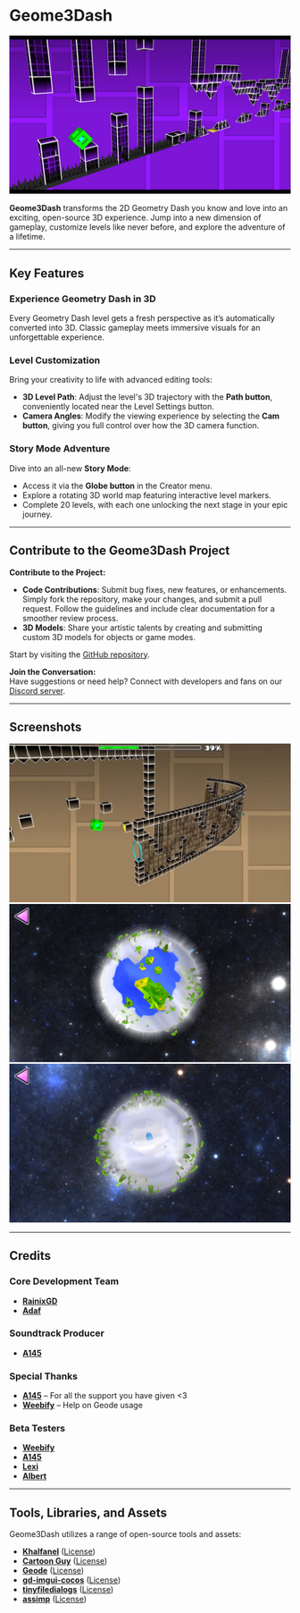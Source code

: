 # Geome3Dash

![gp1](screenshots/gp1.jpg)

**Geome3Dash** transforms the 2D Geometry Dash you know and love into an exciting, open-source 3D experience. Jump into a new dimension of gameplay, customize levels like never before, and explore the adventure of a lifetime.  

---

## Key Features  

### Experience Geometry Dash in 3D  
Every Geometry Dash level gets a fresh perspective as it’s automatically converted into 3D. Classic gameplay meets immersive visuals for an unforgettable experience.  

### Level Customization  
Bring your creativity to life with advanced editing tools:  
- **3D Level Path**: Adjust the level's 3D trajectory with the **Path button**, conveniently located near the Level Settings button.  
- **Camera Angles**: Modify the viewing experience by selecting the **Cam button**, giving you full control over how the 3D camera function.  

### Story Mode Adventure  
Dive into an all-new **Story Mode**:  
- Access it via the **Globe button** in the Creator menu.  
- Explore a rotating 3D world map featuring interactive level markers.  
- Complete 20 levels, with each one unlocking the next stage in your epic journey.  

---

## Contribute to the Geome3Dash Project

**Contribute to the Project:**  
- **Code Contributions**: Submit bug fixes, new features, or enhancements. Simply fork the repository, make your changes, and submit a pull request. Follow the guidelines and include clear documentation for a smoother review process.  
- **3D Models**: Share your artistic talents by creating and submitting custom 3D models for objects or game modes.  

Start by visiting the [GitHub repository](https://github.com/adafcaefc/Geome3Dash/).  

**Join the Conversation:**  
Have suggestions or need help? Connect with developers and fans on our [Discord server](https://discord.gg/CAVBVgMnSD).  

---

## Screenshots

![gp2](screenshots/gp2.png)
![world1](screenshots/world1.png)
![world2](screenshots/world2.png)

---

## Credits  

### Core Development Team  
- **[RainixGD](https://www.youtube.com/@rainixgd)**  
- **[Adaf](https://www.youtube.com/@adaf3003)**  

### Soundtrack Producer
- **[A145](https://www.youtube.com/@A145)**  

### Special Thanks  
- **[A145](https://www.youtube.com/@A145)** – For all the support you have given <3
- **[Weebify](https://www.youtube.com/channel/UCAE-cJ-exfnSlq0Ddkd985g)** – Help on Geode usage  

### Beta Testers
- **[Weebify](https://www.youtube.com/channel/UCAE-cJ-exfnSlq0Ddkd985g)**  
- **[A145](https://www.youtube.com/@A145)**
- **[Lexi](https://github.com/KontrollFreek)**
- **[Albert](https://github.com/covernts)**

---

## Tools, Libraries, and Assets  

Geome3Dash utilizes a range of open-source tools and assets:  

- **[Khalfanel](https://sketchfab.com/Khalfan_el)** ([License](https://creativecommons.org/licenses/by/4.0/))  
- **[Cartoon Guy](https://sketchfab.com/1003224735)** ([License](https://creativecommons.org/licenses/by/4.0/))  
- **[Geode](https://github.com/orgs/geode-sdk/people)** ([License](https://github.com/geode-sdk/geode/blob/main/LICENSE.txt))  
- **[gd-imgui-cocos](https://github.com/matcool/gd-imgui-cocos/tree/geode)** ([License](https://github.com/matcool/gd-imgui-cocos/blob/geode/LICENSE))  
- **[tinyfiledialogs](https://sourceforge.net/projects/tinyfiledialogs)** ([License](https://sourceforge.net/projects/tinyfiledialogs/files/README.txt/download))  
- **[assimp](https://github.com/assimp/assimp)** ([License](https://github.com/assimp/assimp/blob/master/LICENSE))  
